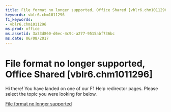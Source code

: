 ```yaml
---
title: File format no longer supported, Office Shared [vblr6.chm1011296]
keywords: vblr6.chm1011296
f1_keywords:
- vblr6.chm1011296
ms.prod: office
ms.assetid: 3a33d860-d6ec-4c9c-a277-9515abf736bc
ms.date: 06/08/2017
---
```



# File format no longer supported, Office Shared [vblr6.chm1011296]

Hi there! You have landed on one of our F1 Help redirector pages. Please select the topic you were looking for below.

[File format no longer supported](http://msdn.microsoft.com/library/9bb983a8-8627-13c9-ff7d-89428d53f5b8%28Office.15%29.aspx)

